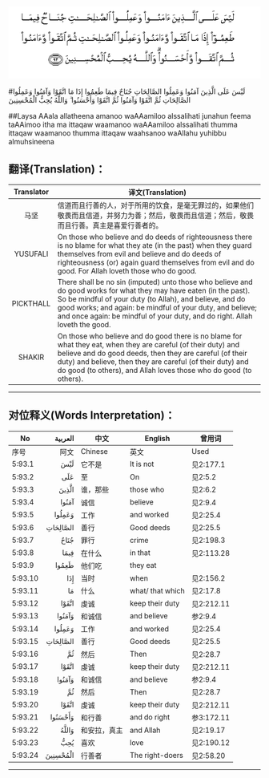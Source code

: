 ![005:093](images/005_093.gif)

#لَيْسَ عَلَى الَّذِينَ آمَنُوا وَعَمِلُوا الصَّالِحَاتِ جُنَاحٌ فِيمَا طَعِمُوا إِذَا مَا اتَّقَوْا وَآمَنُوا وَعَمِلُوا الصَّالِحَاتِ ثُمَّ اتَّقَوْا وَآمَنُوا ثُمَّ اتَّقَوْا وَأَحْسَنُوا ۗ وَاللَّهُ يُحِبُّ الْمُحْسِنِينَ 

##Laysa AAala allatheena amanoo waAAamiloo alssalihati junahun feema taAAimoo itha ma ittaqaw waamanoo waAAamiloo alssalihati thumma ittaqaw waamanoo thumma ittaqaw waahsanoo waAllahu yuhibbu almuhsineena 

## 翻译(Translation)：

| Translator | 译文(Translation)                                            |
| :--------: | ------------------------------------------------------------ |
|    马坚    | 信道而且行善的人，对于所用的饮食，是毫无罪过的，如果他们敬畏而且信道，并努力为善；然后，敬畏而且信道；然后，敬畏而且行善。真主是喜爱行善者的。 |
|  YUSUFALI  | On those who believe and do deeds of righteousness there is no blame for what they ate (in the past) when they guard themselves from evil and believe and do deeds of righteousness (or) again guard themselves from evil and do good. For Allah loveth those who do good. |
| PICKTHALL  | There shall be no sin (imputed) unto those who believe and do good works for what they may have eaten (in the past). So be mindful of your duty (to Allah), and believe, and do good works; and again: be mindful of your duty, and believe; and once again: be mindful of your duty, and do right. Allah loveth the good. |
|   SHAKIR   | On those who believe and do good there is no blame for what they eat, when they are careful (of their duty) and believe and do good deeds, then they are careful (of their duty) and believe, then they are careful (of their duty) and do good (to others), and Allah loves those who do good (to others). |

---

## 对位释义(Words Interpretation)：

| No   | العربية | 中文    | English | 曾用词 |
| ---- | ------: | ------- | ------- | ------ |
| 序号 |    阿文 | Chinese | 英文    | Used   |
| 5:93.1  | لَيْسَ      | 它不是       | It is not        | 见2:177.1  |
| 5:93.2  | عَلَى      | 至           | On               | 见2:5.2    |
| 5:93.3  | الَّذِينَ    | 谁，那些     | those who        | 见2:6.2    |
| 5:93.4  | آمَنُوا    | 诚信         | believe          | 见2:9.4    |
| 5:93.5  | وَعَمِلُوا   | 工作         | and worked       | 见2:25.4   |
| 5:93.6  | الصَّالِحَاتِ | 善行         | Good deeds       | 见2:25.5   |
| 5:93.7  | جُنَاحٌ     | 罪行         | crime            | 见2:198.3  |
| 5:93.8  | فِيمَا     | 在什么       | in that          | 见2:113.28 |
| 5:93.9  | طَعِمُوا    | 他们吃       | they eat         |            |
| 5:93.10 | إِذَا      | 当时         | when             | 见2:156.2  |
| 5:93.11 | مَا       | 什么         | what/ that which | 见2:17.8   |
| 5:93.12 | اتَّقَوْا    | 虔诚         | keep their duty  | 见2:212.11 |
| 5:93.13 | وَآمَنُوا   | 和诚信       | and believe      | 参2:9.4    |
| 5:93.14 | وَعَمِلُوا   | 工作         | and worked       | 见2:25.4   |
| 5:93.15 | الصَّالِحَاتِ | 善行         | Good deeds       | 见2:25.5   |
| 5:93.16 | ثُمَّ       | 然后         | Then             | 见2:28.7   |
| 5:93.17 | اتَّقَوْا    | 虔诚         | keep their duty  | 见2:212.11 |
| 5:93.18 | وَآمَنُوا   | 和诚信       | and believe      | 参2:9.4    |
| 5:93.19 | ثُمَّ       | 然后         | Then             | 见2:28.7   |
| 5:93.20 | اتَّقَوْا    | 虔诚         | keep their duty  | 见2:212.11 |
| 5:93.21 | وَأَحْسَنُوا  | 和行善       | and do right     | 参3:172.11 |
| 5:93.22 | وَاللَّهُ    | 和安拉，真主 | and Allah        | 见2:19.17  |
| 5:93.23 | يُحِبُّ      | 喜欢         | love             | 见2:190.12 |
| 5:93.24 | الْمُحْسِنِينَ | 行善者       | The right-doers  | 见2:58.20  |

---
